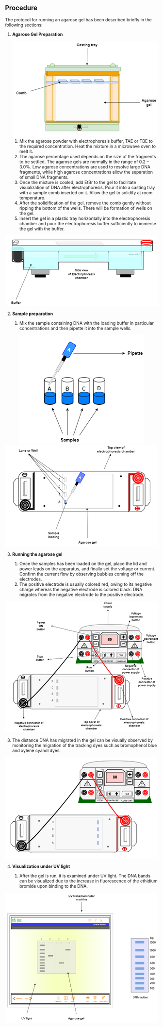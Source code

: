 ## Procedure




The protocol for running an agarose gel has been described briefly in the following sections:

1. **Agarose Gel Preparation**

      <div align="center">
      <img src="images/step1.png" class="img-fluid">
       </div>

   1. Mix the agarose powder with electrophoresis buffer, TAE or TBE to the required concentration. Heat the mixture in a microwave oven to melt it.
   2. The agarose percentage used depends on the size of the fragments to be settled. The agarose gels are normally in the range of 0.2 – 3.0%. Low agarose concentrations are used to
resolve large DNA fragments, while high agarose concentrations allow the separation of
small DNA fragments.
   3. Once the mixture is cooled, add EtBr to the gel to facilitate visualization of DNA after electrophoresis. Pour it into a casting tray with a sample comb inserted on it. Allow the gel to solidify at room temperature.
   4. After the solidification of the gel, remove the comb gently without ripping the bottom of the wells. There will be formation of wells on the gel.
   5. Insert the gel in a plastic tray horizontally into the electrophoresis chamber and pour the electrophoresis buffer sufficiently to immerse the gel with the buffer.

<div align="center">
      <img src="images/bufferimerse.png" class="img-fluid">
       </div>

2. **Sample preparation**

     1. Mix the sample containing DNA with the loading buffer in particular concentrations and then pipette it into the sample wells.  

<div align="center">
     <img src="images/sampleabcd.png" class="img-fluid">
</div>

<div align="center">
     <img src="images/samplload1.png" class="img-fluid">
     </div>


 <!--div align="center">
     <img src="images/AGE_3.png" class="img-fluid">
    </div-->

<!--<div align="center">
     <img src="images/AGE_4.png" class="img-fluid">
    </div-->

    

3. **Running the agarose gel**

  

   1. Once the samples has been loaded on the gel, place the lid and power leads on the apparatus, and finally set the voltage or current. Confirm the current flow by observing bubbles coming off the electrodes.
   2. The positive electrode is usually colored red, owing to its negative charge whereas the negative electrode is colored black. DNA migrates from the negative electrode to the positive electrode. 

<div align="center">
<img src="images/initial.png" class="img-fluid">
</div>

   <!--div align="center">
    <img src="images/AGE_2.png" class="img-fluid">
   </div-->
   
   
   3. The distance DNA has migrated in the gel can be visually observed by monitoring the migration of the tracking dyes such as bromophenol blue and xylene cyanol dyes.  

<div align="center">
<img src="images/final.png" class="img-fluid">
</div>

<!--div align="center">
<img src="images/AGE_5.png" class="img-fluid">
</div-->

4. **Visualization under UV light**

   1. After the gel is run, it is examined under UV light. The DNA bands can be visualized due
to the increase in fluorescence of the ethidium bromide upon binding to the DNA.

<div align="center">
     <img src="images/uvmachine.png" class="img-fluid">
    </div>

 <!--div align="center">
     <img src="images/AGE_6.png" class="img-fluid">
    </div>